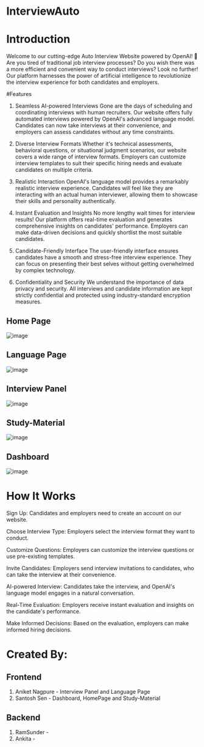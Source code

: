 ﻿# InterviewAuto

# Introduction
Welcome to our cutting-edge Auto Interview Website powered by OpenAI! 🚀 Are you tired of traditional job interview processes? Do you wish there was a more efficient and convenient way to conduct interviews? Look no further! Our platform harnesses the power of artificial intelligence to revolutionize the interview experience for both candidates and employers.

#Features
1. Seamless AI-powered Interviews
Gone are the days of scheduling and coordinating interviews with human recruiters. Our website offers fully automated interviews powered by OpenAI's advanced language model. Candidates can now take interviews at their convenience, and employers can assess candidates without any time constraints.

2. Diverse Interview Formats
Whether it's technical assessments, behavioral questions, or situational judgment scenarios, our website covers a wide range of interview formats. Employers can customize interview templates to suit their specific hiring needs and evaluate candidates on multiple criteria.

3. Realistic Interaction
OpenAI's language model provides a remarkably realistic interview experience. Candidates will feel like they are interacting with an actual human interviewer, allowing them to showcase their skills and personality authentically.

4. Instant Evaluation and Insights
No more lengthy wait times for interview results! Our platform offers real-time evaluation and generates comprehensive insights on candidates' performance. Employers can make data-driven decisions and quickly shortlist the most suitable candidates.

5. Candidate-Friendly Interface
The user-friendly interface ensures candidates have a smooth and stress-free interview experience. They can focus on presenting their best selves without getting overwhelmed by complex technology.

6. Confidentiality and Security
We understand the importance of data privacy and security. All interviews and candidate information are kept strictly confidential and protected using industry-standard encryption measures.

## Home Page
 ![image](https://github.com/RamR3R/InterviewAuto/assets/92313981/0a5fa1d7-a8d6-4287-9685-b00e5a326e2c)

## Language Page
![image](https://github.com/RamR3R/InterviewAuto/assets/92313981/3d2738f8-8561-4079-8564-af797e800c03)

## Interview Panel
![image](https://github.com/RamR3R/InterviewAuto/assets/92313981/633a3ed0-cb2c-4b57-9267-05f913acc625)

## Study-Material
![image](https://github.com/RamR3R/InterviewAuto/assets/92313981/9d781e2d-b9a6-4e4f-851c-2ce73973e614)

## Dashboard
![image](https://github.com/RamR3R/InterviewAuto/assets/92313981/9dd2f60b-ba00-40c4-8202-3edd1c4e91fd)

# How It Works

Sign Up: Candidates and employers need to create an account on our website.

Choose Interview Type: Employers select the interview format they want to conduct.

Customize Questions: Employers can customize the interview questions or use pre-existing templates.

Invite Candidates: Employers send interview invitations to candidates, who can take the interview at their convenience.

AI-powered Interview: Candidates take the interview, and OpenAI's language model engages in a natural conversation.

Real-Time Evaluation: Employers receive instant evaluation and insights on the candidate's performance.

Make Informed Decisions: Based on the evaluation, employers can make informed hiring decisions.

# Created By:
## Frontend
1. Aniket Nagpure - Interview Panel and Language Page
2. Santosh Sen - Dashboard, HomePage and Study-Material

## Backend
1. RamSunder -
2. Ankita - 
